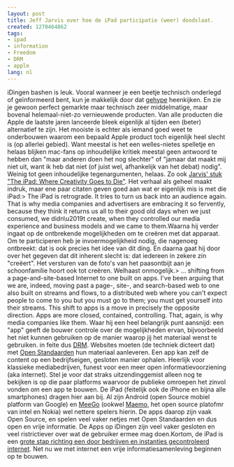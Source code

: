 ```yaml
---
layout: post
title: Jeff Jarvis over hoe de iPad participatie (weer) doodslaat.
created: 1270464862
tags:
- ipad
- information
- Freedom
- DRM
- apple
lang: nl
---
```

iDingen bashen is leuk. Vooral wanneer je een beetje technisch onderlegd of geïnformeerd bent, kun je makkelijk door dat [gehype](http://en.wikipedia.org/wiki/Reality_distortion_field) heenkijken. En zie je gewoon perfect gemarkte maar technisch zeer middelmatige, maar bovenal helemaal-niet-zo vernieuwende producten. Van alle producten die Apple de laatste jaren lanceerde bleek eigenlijk al tijden een (beter) alternatief te zijn. Het mooiste is echter als iemand goed weet te onderbouwen waarom een bepaald Apple product toch eigenlijk heel slecht is (op allerlei gebied). Want meestal is het een welles-nietes spelletje en helaas blijken mac-fans op inhoudelijke kritiek meestal geen antwoord te hebben dan "maar anderen doen het nog slechter" of "jamaar dat maakt mij niet uit, want ik heb dat niet (of juist wel, afhankelijk van het debat) nodig". Weinig tot geen inhoudelijke tegenargumenten, helaas. Zo ook [Jarvis' stuk "The iPad: Where Creativity Goes to Die"](http://thefastertimes.com/mediaandtech/2010/04/04/the-ipad-an-unhappy-return-to-the-past/). Het verhaal als geheel maakt indruk, maar ene paar citaten geven goed aan wat er eigenlijk mis is met die iPad:<!--break-->> The iPad is retrograde. It tries to turn us back into an audience again. That is why media companies and advertisers are embracing it so fervently, because they think it returns us all to their good old days when we just consumed, we didn\u2019t create, when they controlled our media experience and business models and we came to them.Waarna hij verder ingaat op de ontbrekende mogelijkheden om te creëren met dat apparaat. Om te participeren heb je invoermogelijkheid nodig, die nagenoeg ontbreekt: dat is ook precies het idee van dit ding. En daarna gaat hij door over het gegeven dat dit inherent slecht is: dat iedereen in zekere zin "creëert". Het versturen van de foto's van het paasontbijt aan je schoonfamilie hoort ook tot creëren. Welhaast onmogelijk.> ... shifting from a page-and-site-based Internet to one built on apps. I've been arguing that we are, indeed, moving past a page-, site-, and search-based web to one also built on streams and flows, to a distributed web where you can't expect people to come to you but you must go to them; you must get yourself into their streams. This shift to apps is a move in precisely the opposite direction. Apps are more closed, contained, controlling. That, again, is why media companies like them. Waar hij een heel belangrijk punt aansnijd: een "app" geeft de bouwer controle over de mogelijkheden ervan, bijvoorbeeld het niet kunnen gebruiken op de manier waarop jij het materiaal wenst te gebruiken. in feite dus [DRM](http://nl.wikipedia.org/wiki/Digital_Rights_Management). Websites moeten (de techniek dicteert dat) met [Open Standaarden](http://nl.wikisource.org/wiki/Motie_Vendrik) hun materiaal aanleveren. Een app kan zelf de content op een bedrijfseigen, gesloten manier ophalen. Heerlijk voor klassieke mediabedrijven, funest voor een meer open informatievoorziening (aka internet). Stel je voor dat straks uitzendinggemist alleen nog te bekijken is op die paar platforms waarvoor de publieke omroepen het zinvol vonden om een app te bouwen. De iPad (feitelijk ook de iPhone en bijna alle smartphones) dragen hier aan bij. Al zijn Android (open Source mobiel platform van Google) en [MeeGo](http://meego.com/) (ookwel [Maemo](http://maemo.nokia.com/), het open source platofmr van intel en Nokia) wel nettere spelers hierin. De apps daarop zijn vaak Open Source, en spelen veel vaker netjes met Open Standaarden en dus open en vrije informatie. De Apps op iDingen zijn veel vaker gesloten en veel ristrictiever over wat de gebruiker ermee mag doen.Kortom, de iPad is een [grote stap richting een door bedrijven en instanties gecontroleerd internet](http://www.defectivebydesign.org/ipad). Net nu we met internet een vrije informatiesamenleving beginnen op te bouwen.
